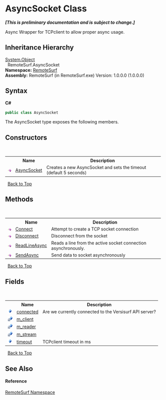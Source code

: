 # AsyncSocket Class
 _**\[This is preliminary documentation and is subject to change.\]**_

Async Wrapper for TCPclient to allow proper async usage.


## Inheritance Hierarchy
<a href="http://msdn2.microsoft.com/en-us/library/e5kfa45b" target="_self">System.Object</a><br />&nbsp;&nbsp;RemoteSurf.AsyncSocket<br />
**Namespace:**&nbsp;<a href="N_RemoteSurf">RemoteSurf</a><br />**Assembly:**&nbsp;RemoteSurf (in RemoteSurf.exe) Version: 1.0.0.0 (1.0.0.0)

## Syntax

**C#**<br />
``` C#
public class AsyncSocket
```

The AsyncSocket type exposes the following members.


## Constructors
&nbsp;<table><tr><th></th><th>Name</th><th>Description</th></tr><tr><td>![Public method](media/pubmethod.gif "Public method")</td><td><a href="M_RemoteSurf_AsyncSocket__ctor">AsyncSocket</a></td><td>
Creates a new AsyncSocket and sets the timeout (default 5 seconds)</td></tr></table>&nbsp;
<a href="#asyncsocket-class">Back to Top</a>

## Methods
&nbsp;<table><tr><th></th><th>Name</th><th>Description</th></tr><tr><td>![Public method](media/pubmethod.gif "Public method")</td><td><a href="M_RemoteSurf_AsyncSocket_Connect">Connect</a></td><td>
Attempt to create a TCP socket connection</td></tr><tr><td>![Public method](media/pubmethod.gif "Public method")</td><td><a href="M_RemoteSurf_AsyncSocket_Disconnect">Disconnect</a></td><td>
Disconnect from the socket</td></tr><tr><td>![Public method](media/pubmethod.gif "Public method")</td><td><a href="M_RemoteSurf_AsyncSocket_ReadLineAsync">ReadLineAsync</a></td><td>
Reads a line from the active socket connection asynchronously.</td></tr><tr><td>![Public method](media/pubmethod.gif "Public method")</td><td><a href="M_RemoteSurf_AsyncSocket_SendAsync">SendAsync</a></td><td>
Send data to socket asynchronously</td></tr></table>&nbsp;
<a href="#asyncsocket-class">Back to Top</a>

## Fields
&nbsp;<table><tr><th></th><th>Name</th><th>Description</th></tr><tr><td>![Public field](media/pubfield.gif "Public field")</td><td><a href="F_RemoteSurf_AsyncSocket_connected">connected</a></td><td>
Are we currently connected to the Versisurf API server?</td></tr><tr><td>![Private field](media/privfield.gif "Private field")</td><td><a href="F_RemoteSurf_AsyncSocket_m_client">m_client</a></td><td /></tr><tr><td>![Private field](media/privfield.gif "Private field")</td><td><a href="F_RemoteSurf_AsyncSocket_m_reader">m_reader</a></td><td /></tr><tr><td>![Private field](media/privfield.gif "Private field")</td><td><a href="F_RemoteSurf_AsyncSocket_m_stream">m_stream</a></td><td /></tr><tr><td>![Public field](media/pubfield.gif "Public field")</td><td><a href="F_RemoteSurf_AsyncSocket_timeout">timeout</a></td><td>
TCPclient timeout in ms</td></tr></table>&nbsp;
<a href="#asyncsocket-class">Back to Top</a>

## See Also


#### Reference
<a href="N_RemoteSurf">RemoteSurf Namespace</a><br />